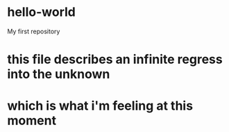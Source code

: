 # hello-world
My first repository
# this file describes an infinite regress into the unknown
# which is what i'm feeling at this moment
